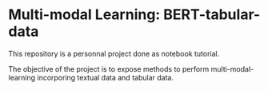 # Multi-modal Learning: BERT-tabular-data

This repository is a personnal project done as notebook tutorial.

The objective of the project is to expose methods to perform multi-modal-learning incorporing textual data and tabular data.
